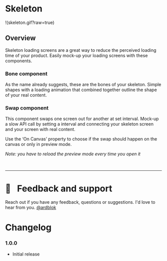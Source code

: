# Skeleton

!(skeleton.gif?raw=true)

## Overview

Skeleton loading screens are a great way to reduce the perceived loading time of your product. Easily mock-up your loading screens with these components.

### Bone component

As the name already suggests, these are the bones of your skeleton. Simple shapes with a loading animation that combined together outline the shape of your real content.

### Swap component

This component swaps one screen out for another at set interval. Mock-up a slow API call by setting a interval and connecting your skeleton screen and your screen with real content.

Use the ‘On Canvas’ property to choose if the swap should happen on the canvas or only in preview mode.

_Note: you have to reload the preview mode every time you open it_

<br />

---

# 💬 &nbsp; Feedback and support

Reach out if you have any feedback, questions or suggestions. I'd love to hear from you.
[@ardblok](https://twitter.com/ardblok)

# Changelog

### 1.0.0

- Initial release
